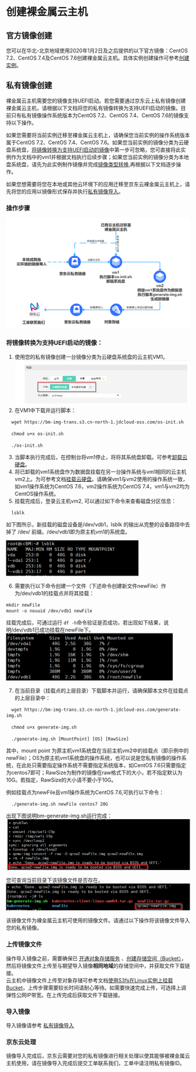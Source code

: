 # 创建裸金属云主机

## 官方镜像创建
您可以在华北-北京地域使用2020年1月2日及之后提供的以下官方镜像：CentOS 7.2、CentOS 7.4及CentOS 7.6创建裸金属云主机。具体实例创建操作可参考[创建实例](https://docs.jdcloud.com/cn/virtual-machines/create-instance)。


## 私有镜像创建
裸金属云主机需要您的镜像支持UEFI启动。若您需要通过京东云上私有镜像创建裸金属云主机，请根据以下文档将您的私有镜像转换为支持UEFI启动的镜像。目前只有私有镜像操作系统版本为CentOS 7.2、CentOS 7.4、CentOS 7.6的镜像支持以下操作。

如果您需要将当前实例迁移至裸金属云主机上，请确保您当前实例的操作系统版本属于CentOS 7.2、CentOS 7.4、CentOS 7.6。如果您当前实例的镜像分类为云硬盘系统盘，[将镜像转换为支持UEFI启动的镜像](Create-BM-Instance#ImageTrans)中第一步可忽略，您可直接将此实例作为文档中的vm1并根据文档执行后续步骤；如果您当前实例的镜像分类为本地盘系统盘，请先为此实例制作镜像并完成[镜像类型转换](https://docs.jdcloud.com/cn/virtual-machines/convert-image),再根据以下文档逐步操作。

如果您想需要将您在本地或其他云环境下的应用迁移至京东云裸金属云主机上，请先将您的应用以镜像形式保存并执行[私有镜像导入](https://docs.jdcloud.com/cn/virtual-machines/import-private-image)。

### 操作步骤
![](../../../../../../image/vm/BM-Image-Transfer1.png)

<div id="ImageTrans"></div>

### 将镜像转换为支持UEFI启动的镜像：
1. 使用您的私有镜像创建一台镜像分类为云硬盘系统盘的云主机VM1。
![](../../../../../../image/vm/ImgTranfer1.png)
2. 在VM1中下载并运行脚本：
```
  wget https://bm-img-trans.s3.cn-north-1.jdcloud-oss.com/os-init.sh
   
  chmod u+x os-init.sh
   
  ./os-init.sh
```
3. 当脚本执行完成后，在控制台将vm1停止，将将其系统盘卸载。可参考[卸载云硬盘](https://docs.jdcloud.com/cn/virtual-machines/detach-cloud-disk)。
4. 将已卸载的vm1系统盘作为数据盘挂载在另一台操作系统与vm1相同的云主机vm2上。为可参考文档[挂载云硬盘](https://docs.jdcloud.com/cn/virtual-machines/attach-cloud-disk)。请确保vm1与vm2使用的操作系统一致，如vm1操作系统为CentOS 7.6，vm2操作系统为CentOS 7.4，vm1与vm2均为CentOS操作系统。
5. 挂载完成后，登录云主机vm2, 可以通过如下命令来查看磁盘分区信息：
```
  lsblk
```
 如下图所示，新挂载的磁盘设备是/dev/vdb1，lsblk 的输出从完整的设备路径中去掉了 /dev/ 前缀。/dev/vdb1即为原主机vm1的系统盘。
 
 ![](../../../../../../image/vm/ImgTranfer3.png)

6. 需要执行以下命令创建一个文件（下述命令创建新文件newFile）作为/dev/vdb1的挂载点并将其挂载：
```
mkdir newFile
mount -o nouuid /dev/vdb1 newFile
```
挂载完成后，可通过运行 `df -h`命令验证是否成功，若出现如下结果，说明/dev/vdb1已成功挂载在newFile下。
![](../../../../../../image/vm/ImgTranfer4.png)

7. 在当前目录（挂载点的上层目录）下载脚本并运行，请确保脚本文件在挂载点的上层目录中：
```
  wget https://bm-img-trans.s3.cn-north-1.jdcloud-oss.com/generate-img.sh
   
  chmod u+x generate-img.sh
   
  ./generate-img.sh [MountPoint] [OS] [RawSize]
```
其中，mount point 为原主机vm1系统盘在当前主机vm2中的挂载点（即示例中的newFile）；OS为原主机vm1系统盘的操作系统，也可以说是您私有镜像的操作系统，在此处只需要指定操作系统不需要指定系统版本，如CentOS 7.6只需要指定为centos7即可；RawSize为制作的镜像在raw格式下的大小，若不指定默认为10G。若指定，RawSize的大小请不要小于10G。

例如挂载点为newFile且vm1操作系统为CentOS 7.6,可执行以下命令：
```
  ./generate-img.sh newFile centos7 20G
```
出现下图说明bm-generate-img.sh运行完成：
![](../../../../../../image/vm/ImgTranfer5.png)

您可查询当前目录下该镜像文件是否存在。
![](../../../../../../image/vm/ImgTranfer6.png)

该镜像文件为裸金属云主机可使用的镜像文件。请通过以下操作将该镜像文件导入您的私有镜像。

### 上传镜像文件
操作导入镜像之前，需要确保已 [开通对象存储服务](https://docs.jdcloud.com/cn/object-storage-service/sign-up-service-2) 、[创建存储空间（Bucket）](https://docs.jdcloud.com/cn/object-storage-service/create-bucket-2)，然后将镜像文件上传至与期望导入镜像**相同地域**的存储空间中，并获取文件下载链接。<br>
云主机中镜像文件上传至对象存储可参考文档[使用S3fs在Linux实例上挂载Bucket](https://docs.jdcloud.com/cn/object-storage-service/s3fs)，上传步骤需要较长时间请耐心等待。如需要快速完成上传，可选择上调弹性公网IP带宽。在上传完成后获取文件下载链接。

### 导入镜像
导入镜像请参考 [私有镜像导入](https://docs.jdcloud.com/cn/virtual-machines/import-private-image#importIMG)

### 京东云处理
镜像导入完成后，京东云需要对您的私有镜像进行相关处理以使其能够被裸金属云主机使用，请在镜像导入完成后提交工单联系我们，工单中请注明私有镜像ID。

